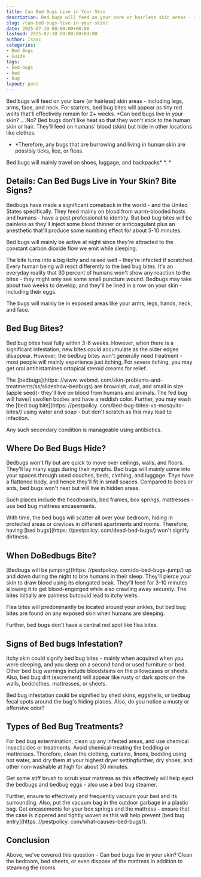 ```yaml
---
title: Can Bed Bugs Live in Your Skin
description: Bed bugs will feed on your bare or hairless skin areas - including legs, arms, face, and neck. For starters, bed bug bites will appear as tiny red welts...
slug: /can-bed-bugs-live-in-your-skin/
date: 2025-07-10 00:00:00+00:00
lastmod: 2025-07-10 00:00:00+03:00
author: Isaac
categories:
- Bed Bugs
- Guide
tags:
- bed-bugs
- bed
- bug
layout: post
---
```


Bed bugs will feed on your bare (or hairless) skin areas - including legs, arms, face, and neck. For starters, bed bug bites will appear as tiny red welts that'll effectively remain for 2+ weeks. *Can bed bugs live in your skin? .. .No? Bed bugs don't like heat so that they won't stick to the human skin or hair. They'll feed on humans' blood (skin) but hide in other locations like clothes.

* *Therefore, any bugs that are burrowing and living in human skin are possibly ticks, lice, or fleas.

Bed bugs will mainly travel on shoes, luggage, and backpacks* *. *

##  Details: Can Bed Bugs Live in Your Skin? Bite Signs?

Bedbugs have made a significant comeback in the world - and the United States specifically. They feed mainly on blood from warm-blooded hosts and humans - have a pest professional to identity. But bed bug bites will be painless as they'll inject some blood thinner or anticoagulant plus an anesthetic that'll produce some numbing effect for about 5-10 minutes.

Bed bugs will mainly be active at night since they're attracted to the constant carbon dioxide flow we emit while sleeping.

The bite turns into a big itchy and raised welt - they're infected if scratched. Every human being will react differently to the bed bug bites. It's an everyday reality that 30 percent of humans won't show any reaction to the bites - they might only see some small puncture wound. Bedbugs may take about two weeks to develop, and they'll be lined in a row on your skin - including their eggs.

The bugs will mainly be in exposed areas like your arms, legs, hands, neck, and face.

##  Bed Bug Bites?

Bed bug bites heal fully within 3-6 weeks. However, when there is a significant infestation, new bites could accumulate as the older edges disappear. However, the bedbug bites won't generally need treatment - most people will mainly experience just itching. For severe itching, you may get oral antihistamines ortopical steroid creams for relief.

The [bedbugs](https: //www. webmd. com/skin-problems-and-treatments/ss/slideshow-bedbugs) are brownish, oval, and small in size (apple seed)- they'll live on blood from humans and animals. The fed bug will have/) swollen bodies and have a reddish color. Further, you may wash the [bed bug bite](https: //pestpolicy. com/bed-bug-bites-vs-mosquito-bites/) using water and soap - but don't scratch as this may lead to infection.

Any such secondary condition is manageable using antibiotics.

##  Where Do Bed Bugs Hide?

Bedbugs won't fly but are quick to move over ceilings, walls, and floors. They'll lay many eggs during their nymphs. Bed bugs will mainly come into your spaces through used couches, beds, clothing, and luggage. Thye have a flattened body, and hence they'll fit in small spaces. Compared to bees or ants, bed bugs won't nest but will live in hidden areas.

Such places include the headboards, bed frames, box springs, mattresses - use bed bug mattress encasements.

With time, the bed bugs will scatter all over your bedroom, hiding in protected areas or crevices in different apartments and rooms. Therefore, having [bed bugs](https: //pestpolicy. com/dead-bed-bugs/) won't signify dirtiness.

##  When DoBedbugs Bite?

[Bedbugs will be jumping](https: //pestpolicy. com/do-bed-bugs-jump/) up and down during the night to bite humans in their sleep. They'll pierce your skin to draw blood using its elongated beak. They'll feed for 3-10 minutes allowing it to get blood-engorged while also crawling away securely. The bites initially are painless butcould lead to itchy welts.

Flea bites will predominantly be located around your ankles, but bed bug bites are found on any exposed skin when humans are sleeping.

Further, bed bugs don't have a central red spot like flea bites.

##  Signs of Bed bugs Infestation?

Itchy skin could signify bed bug bites - mainly when acquired when you were sleeping, and you sleep on a second hand or used furniture or bed. Other bed bug warnings include bloodstains on the pillowcases or sheets. Also, bed bug dirt (excrement) will appear like rusty or dark spots on the walls, bedclothes, mattresses, or sheets.

Bed bug infestation could be signified by shed skins, eggshells, or bedbug fecal spots around the bug's hiding places. Also, do you notice a musty or offensive odor?

##  Types of Bed Bug Treatments?

For bed bug extermination, clean up any infested areas, and use chemical insecticides or treatments. Avoid chemical-treating the bedding or mattresses. Therefore, clean the clothing, curtains, linens, bedding using hot water, and dry them at your highest dryer settingfurther, dry shoes, and other non-washable at high for about 30 minutes.

Get some stiff brush to scrub your mattress as this effectively will help eject the bedbugs and bedbug eggs - also use a bed bug steamer.

Further, ensure to effectively and frequently vacuum your bed and its surrounding. Also, put the vacuum bag in the outdoor garbage in a plastic bag. Get encasements for your box springs and the mattress - ensure that the case is zippered and tightly woven as this will help prevent [bed bug entry](https: //pestpolicy. com/what-causes-bed-bugs/).

##  Conclusion

Above, we've covered this question - Can bed bugs live in your skin? Clean the bedroom, bed sheets, or even dispose of the mattress in addition to steaming the rooms.
